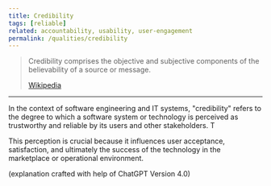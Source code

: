 ```yaml
---
title: Credibility
tags: [reliable]
related: accountability, usability, user-engagement
permalink: /qualities/credibility
---
```


>Credibility comprises the objective and subjective components of the believability of a source or message.
>
> [Wikipedia](https://en.wikipedia.org/wiki/Credibility)

<hr>

In the context of software engineering and IT systems, "credibility" refers to the degree to which a software system or technology is perceived as trustworthy and reliable by its users and other stakeholders. T

This perception is crucial because it influences user acceptance, satisfaction, and ultimately the success of the technology in the marketplace or operational environment.

(explanation crafted with help of ChatGPT Version 4.0)